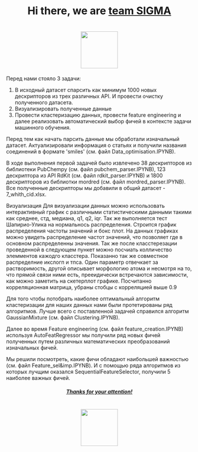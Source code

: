 <h1 align="center">Hi there, we are <a href="https://daniilshat.ru/" target="_blank">team SIGMA</a> </h1>
<h1 align="center"> <img src="https://camo.githubusercontent.com/8bf6f6d78abc81fcf9c49f10649423e73ea44bc248e83aaae8759d401c829a84/68747470733a2f2f70687973696373677572756b756c2e66696c65732e776f726470726573732e636f6d2f323031392f30322f6368617261637465722d312e676966" height="100"/></h1>
Перед нами стояло 3 задачи:

  1. В исходный датасет спарсить как минимум 1000 новых дескрипторов из трех различных API. И провести очистку полученного датасета.
  2. Визуализировать полученные данные 
  3. Провести кластеризацию данных, провести feature engineering и далее реализовать автоматический выбор фичей в контексте задачи машинного обучения.


Перед тем как начать парсить данные мы обработали изначальный датасет. Актуализировали информация о статьях и получили названия соединений в формате 'smiles' (см. файл Data_optimisation.IPYNB).

В ходе выполнения первой задачей было извлечено 38 дескрипторов из библиотеки PubChempy (см. файл pubchem_parser.IPYNB), 123 дескриптора из API RdKit (см. файл rdkit_parser.IPYNB) и 1800 дескрипторов из библиотки mordred (см. файл mordred_parser.IPYNB).
Все полученные дескрипторы мы добавили в общий датасет - 7_whith_cid.xlsx.


Визуализация
Для визуализации данных можно использовать интерактивный график с различными статистическими данными такими как среднее, стд, медиана, q1, q2, iqr. Так же выполняется тест Шапирио-Улика на нормальнось распределения. Строится график распределения частоты значений и бокс плот. На данных графиках можно увидеть распределение частот значений, что позволяет где в основном распределенны значения. Так же после класстерезации проведенной в следующем пункет можно посчиать колличество элемментов кажодго класстера. Показанно так же совместное распределние икслогп и тпса. Один параметр отвечкает за растворимость, другой описывает морфологию атома и несмотря на то, что прямой связи ними есть, прееидически встречаются зависимости, как можно заметить на скетерплот графике.
Посчитанно корреляционная матрица, убраны стобцы с корреляцией выше 0.9

Для того чтобы потобрать наиболее оптимальный алгоритм кластеризации для наших данных нами были протетированы ряд алгоритмов. Лучше всего с поставленной задачей справился алгоритм
GaussianMixture (см. файл Clustering.IPYNB). 

Далее во время Feature engineering (см. файл feature_creation.IPYNB) используя AutoFeatRegressor мы получили ряд новых фичей полученных путем различных математических преобразований изначальных фичей.

Мы решили посмотреть, какие фичи обладают наибольшей важностью (см. файл Feature_sel&imp.IPYNB). И с помощью ряда алгоритмов из которых лучщим оказался SequentialFeatureSelector, получили 5 наиболее важных фичей.

<h5 align="center">  <a href="https://daniilshat.ru/" target="_blank">Thanks for your attention!</a>  </h5>
<h1 align="center"> <img src="https://pixelbox.ru/wp-content/uploads/2021/08/ava-animation-cats-85.gif" height="100"/> </h1>
